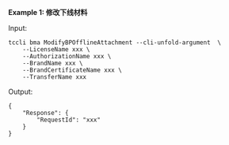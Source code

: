 **Example 1: 修改下线材料**



Input: 

```
tccli bma ModifyBPOfflineAttachment --cli-unfold-argument  \
    --LicenseName xxx \
    --AuthorizationName xxx \
    --BrandName xxx \
    --BrandCertificateName xxx \
    --TransferName xxx
```

Output: 
```
{
    "Response": {
        "RequestId": "xxx"
    }
}
```

